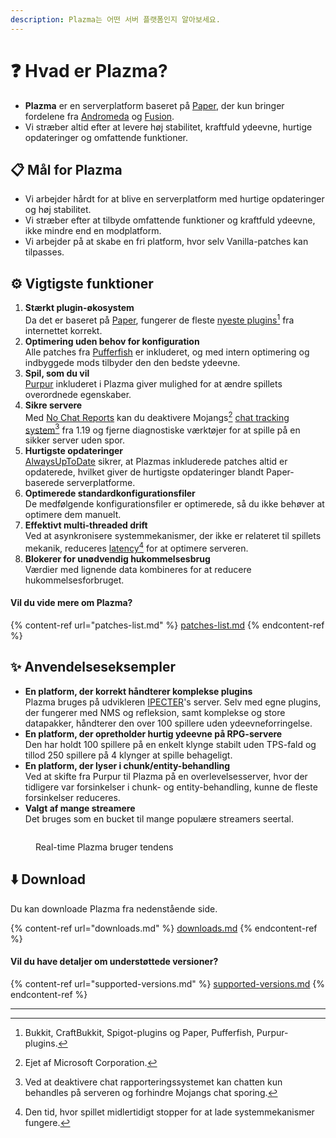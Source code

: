 ```yaml
---
description: Plazma는 어떤 서버 플랫폼인지 알아보세요.
---
```


# ❓ Hvad er Plazma?

- **Plazma** er en serverplatform baseret på [Paper](https://github.com/PaperMC/Paper), der kun bringer fordelene fra [Andromeda](https://github.com/EarendelArchived/Andromeda) og [Fusion](https://github.com/RuinedTechnologyUnify/Fusion).
- Vi stræber altid efter at levere høj stabilitet, kraftfuld ydeevne, hurtige opdateringer og omfattende funktioner.

## 📋 Mål for Plazma <a href="#id-1" id="id-1"></a>

- Vi arbejder hårdt for at blive en serverplatform med hurtige opdateringer og høj stabilitet.
- Vi stræber efter at tilbyde omfattende funktioner og kraftfuld ydeevne, ikke mindre end en modplatform.
- Vi arbejder på at skabe en fri platform, hvor selv Vanilla-patches kan tilpasses.

## ⚙️ Vigtigste funktioner <a href="#id-2" id="id-2"></a>

1. **Stærkt plugin-økosystem**\
   Da det er baseret på [Paper](https://github.com/PaperMC/Paper), fungerer de fleste [nyeste plugins](#user-content-fn-1)[^1] fra internettet korrekt.
2. **Optimering uden behov for konfiguration**\
   Alle patches fra [Pufferfish](https://github.com/pufferfish-gg/Pufferfish) er inkluderet, og med intern optimering og indbyggede mods tilbyder den den bedste ydeevne.
3. **Spil, som du vil**\
   [Purpur](https://github.com/PurpurMC/Purpur) inkluderet i Plazma giver mulighed for at ændre spillets overordnede egenskaber.
4. **Sikre servere**\
   Med [No Chat Reports](https://github.com/Aizistral-Studios/No-Chat-Reports) kan du deaktivere Mojangs[^2] [chat tracking system](#user-content-fn-3)[^3] fra 1.19 og fjerne diagnostiske værktøjer for at spille på en sikker server uden spor.
5. **Hurtigste opdateringer**\
   [AlwaysUpToDate](https://github.com/PlazmaMC/AlwaysUpToDate) sikrer, at Plazmas inkluderede patches altid er opdaterede, hvilket giver de hurtigste opdateringer blandt Paper-baserede serverplatforme.
6. **Optimerede standardkonfigurationsfiler**\
   De medfølgende konfigurationsfiler er optimerede, så du ikke behøver at optimere dem manuelt.
7. **Effektivt multi-threaded drift**\
   Ved at asynkronisere systemmekanismer, der ikke er relateret til spillets mekanik, reduceres [latency](#user-content-fn-4)[^4] for at optimere serveren.
8. **Blokerer for unødvendig hukommelsesbrug**\
   Værdier med lignende data kombineres for at reducere hukommelsesforbruget.

#### Vil du vide mere om Plazma? <a href="#etc-1" id="etc-1"></a>

{% content-ref url="patches-list.md" %}
[patches-list.md](patches-list.md)
{% endcontent-ref %}

## ✨ Anvendelseseksempler <a href="#id-3" id="id-3"></a>

- **En platform, der korrekt håndterer komplekse plugins**\
  Plazma bruges på udvikleren [IPECTER](https://github.com/IPECTER)'s server. Selv med egne plugins, der fungerer med NMS og refleksion, samt komplekse og store datapakker, håndterer den over 100 spillere uden ydeevneforringelse.
- **En platform, der opretholder hurtig ydeevne på RPG-servere**\
  Den har holdt 100 spillere på en enkelt klynge stabilt uden TPS-fald og tillod 250 spillere på 4 klynger at spille behageligt.
- **En platform, der lyser i chunk/entity-behandling**\
  Ved at skifte fra Purpur til Plazma på en overlevelsesserver, hvor der tidligere var forsinkelser i chunk- og entity-behandling, kunne de fleste forsinkelser reduceres.
- **Valgt af mange streamere**\
  Det bruges som en bucket til mange populære streamers seertal.

<figure><img src="https://camo.githubusercontent.com/22acffd515755c2cee2078a7697ff35351c5ec7148eb2806deedbe63df1c4ed7/68747470733a2f2f6273746174732e6f72672f7369676e6174757265732f7365727665722d696d706c656d656e746174696f6e2f506c617a6d612e737667" alt=""><figcaption><p>Real-time Plazma bruger tendens</p></figcaption></figure>

## ⬇️ Download

Du kan downloade Plazma fra nedenstående side.

{% content-ref url="downloads.md" %}
[downloads.md](downloads.md)
{% endcontent-ref %}

#### Vil du have detaljer om understøttede versioner?

{% content-ref url="supported-versions.md" %}
[supported-versions.md](supported-versions.md)
{% endcontent-ref %}

***

[^1]: Bukkit, CraftBukkit, Spigot-plugins og Paper, Pufferfish, Purpur-plugins.

[^2]: Ejet af Microsoft Corporation.

[^3]: Ved at deaktivere chat rapporteringssystemet kan chatten kun behandles på serveren og forhindre Mojangs chat sporing.

[^4]: Den tid, hvor spillet midlertidigt stopper for at lade systemmekanismer fungere.
